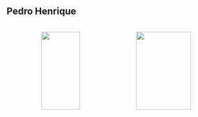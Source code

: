 ## Pedro Henrique

<div style="display: inline_block" align="center">
<br>
  <img height="180em" width="42%" src="https://github-readme-stats.vercel.app/api?username=phss-henrique&show_icons=true&theme=dracula" />
  <img height="180em" width="50%" src="https://github-readme-stats.vercel.app/api/top-langs/?username=phss-henrique&layout=compact&show_icons=true&theme=dracula" />
</div>
